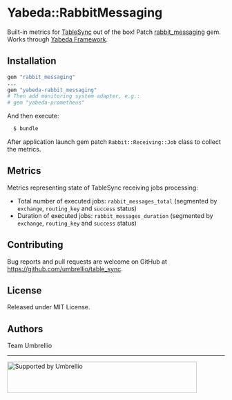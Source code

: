 # Yabeda::RabbitMessaging

Built-in metrics for [TableSync](https://github.com/umbrellio/table_sync) out of the box!
Patch [rabbit_messaging](https://github.com/umbrellio/rabbit_messaging) gem.
Works through [Yabeda Framework](https://github.com/yabeda-rb).

## Installation

```ruby
gem "rabbit_messaging"
...
gem "yabeda-rabbit_messaging"
# Then add monitoring system adapter, e.g.:
# gem "yabeda-prometheus"
```

And then execute:

```sh
  $ bundle
```

After application launch gem patch `Rabbit::Receiving::Job` class to collect the metrics.

## Metrics

Metrics representing state of TableSync receiving jobs processing:

- Total number of executed jobs: `rabbit_messages_total` (segmented by `exchange`, `routing_key` and `success` status)
- Duration of executed jobs: `rabbit_messages_duration` (segmented by `exchange`, `routing_key` and `success` status)

## Contributing

Bug reports and pull requests are welcome on GitHub at https://github.com/umbrellio/table_sync.

## License

Released under MIT License.

## Authors

Team Umbrellio

---

<a href="https://github.com/umbrellio/">
<img style="float: left;" src="https://umbrellio.github.io/Umbrellio/supported_by_umbrellio.svg" alt="Supported by Umbrellio" width="439" height="72">
</a>
